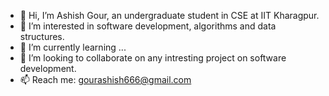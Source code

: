- 👋 Hi, I’m Ashish Gour, an undergraduate student in CSE at IIT Kharagpur. 
- 👀 I’m interested in software development, algorithms and data structures.
- 🌱 I’m currently learning ...
- 💞️ I’m looking to collaborate on any intresting project on software development.
- 📫 Reach me: gourashish666@gmail.com 
